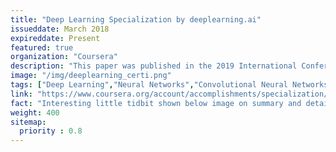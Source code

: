```yaml
---
title: "Deep Learning Specialization by deeplearning.ai"
issueddate: March 2018
expireddate: Present
featured: true
organization: "Coursera"
description: "This paper was published in the 2019 International Conference on Data Science and Engineering hosted at IIT Patna, India."
image: "/img/deeplearning_certi.png"
tags: ["Deep Learning","Neural Networks","Convolutional Neural Networks","Sequence Models"]
link: "https://www.coursera.org/account/accomplishments/specialization/J75B8YDB6PJC"
fact: "Interesting little tidbit shown below image on summary and detail page"
weight: 400
sitemap:
  priority : 0.8
---
```

